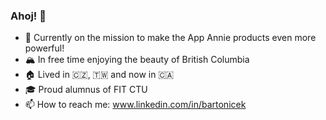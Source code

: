 ### Ahoj! 👋

- 🚀 Currently on the mission to make the App Annie products even more powerful! 
- 🏔️ In free time enjoying the beauty of British Columbia
- 🏠 Lived in 🇨🇿, 🇹🇼 and now in 🇨🇦
- 🎓 Proud alumnus of FIT CTU
- 📫 How to reach me: www.linkedin.com/in/bartonicek
